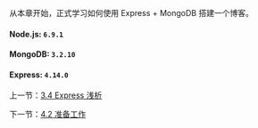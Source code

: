 从本章开始，正式学习如何使用 Express + MongoDB 搭建一个博客。

#### Node.js: `6.9.1`

#### MongoDB: `3.2.10`
#### Express: `4.14.0`

上一节：[3.4 Express 浅析](https://github.com/nswbmw/N-blog/blob/master/book/3.4%20Express%20%E6%B5%85%E6%9E%90.md)

下一节：[4.2 准备工作](https://github.com/nswbmw/N-blog/blob/master/book/4.2%20%E5%87%86%E5%A4%87%E5%B7%A5%E4%BD%9C.md)